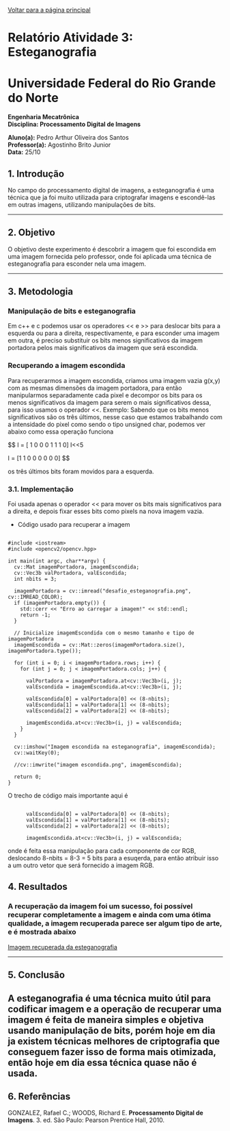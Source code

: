 <script type="text/javascript" async
  src="https://cdn.jsdelivr.net/npm/mathjax@3/es5/tex-mml-chtml.js">
</script>

[Voltar para a página principal](../index.md)

# **Relatório Atividade 3: Esteganografia**
# Universidade Federal do Rio Grande do Norte

**Engenharia Mecatrônica**  
**Disciplina: Processamento Digital de Imagens**

**Aluno(a):** Pedro Arthur Oliveira dos Santos  
**Professor(a):** Agostinho Brito Junior  
**Data:** 25/10

## 1. Introdução

No campo do processamento digital de imagens, a esteganografia é uma técnica que ja foi muito utilizada para criptografar imagens e escondê-las em outras imagens, utilizando manipulações de bits.

---

## 2. Objetivo

O objetivo deste experimento é descobrir a imagem que foi escondida em uma imagem fornecida pelo professor, onde foi aplicada uma técnica de esteganografia para esconder nela uma imagem.

---

## 3. Metodologia

### Manipulação de bits e esteganografia
Em c++ e c podemos usar os operadores << e >> para deslocar bits para a esquerda ou para a direita, respectivamente, e para esconder uma imagem em outra, é preciso substituir os bits menos significativos
da imagem portadora pelos mais significativos da imagem que será escondida.

### Recuperando a imagem escondida
Para recuperarmos a imagem escondida, criamos uma imagem vazia g(x,y) com as mesmas dimensões da imagem portadora, para então manipularmos separadamente cada pixel e decompor os bits para os menos significativos da imagem para serem o mais significativos dessa, para isso usamos o operador <<.
Exemplo: Sabendo que os bits menos significativos são os três últimos, nesse caso que estamos trabalhando com a intensidade do pixel como sendo o tipo unsigned char, podemos ver abaixo como essa operação funciona

$$
I = [ 1 0 0 0 1 1 1 0]
I<<5

I = [1 1 0 0 0 0 0 0]
$$


os três últimos bits foram movidos para a esquerda.


### 3.1. Implementação
Foi usada apenas o operador << para mover os bits mais significativos para a direita, e depois fixar esses bits como pixels na nova imagem vazia.
* Código usado para recuperar a imagem
  
```

#include <iostream>
#include <opencv2/opencv.hpp>

int main(int argc, char**argv) {
  cv::Mat imagemPortadora, imagemEscondida;
  cv::Vec3b valPortadora, valEscondida;
  int nbits = 3;

  imagemPortadora = cv::imread("desafio_esteganografia.png", cv::IMREAD_COLOR);
  if (imagemPortadora.empty()) {
    std::cerr << "Erro ao carregar a imagem!" << std::endl;
    return -1;
  }

  // Inicialize imagemEscondida com o mesmo tamanho e tipo de imagemPortadora
  imagemEscondida = cv::Mat::zeros(imagemPortadora.size(), imagemPortadora.type());

  for (int i = 0; i < imagemPortadora.rows; i++) {
    for (int j = 0; j < imagemPortadora.cols; j++) {

      valPortadora = imagemPortadora.at<cv::Vec3b>(i, j);
      valEscondida = imagemEscondida.at<cv::Vec3b>(i, j);

      valEscondida[0] = valPortadora[0] << (8-nbits);
      valEscondida[1] = valPortadora[1] << (8-nbits);
      valEscondida[2] = valPortadora[2] << (8-nbits);

      imagemEscondida.at<cv::Vec3b>(i, j) = valEscondida;
    }
  }

  cv::imshow("Imagem escondida na esteganografia", imagemEscondida);
  cv::waitKey(0);

  //cv::imwrite("imagem escondida.png", imagemEscondida);
  
  return 0;
}

```

O trecho de código mais importante aqui é

```

      valEscondida[0] = valPortadora[0] << (8-nbits);
      valEscondida[1] = valPortadora[1] << (8-nbits);
      valEscondida[2] = valPortadora[2] << (8-nbits);

      imagemEscondida.at<cv::Vec3b>(i, j) = valEscondida;

```

onde é feita essa manipulação para cada componente de cor RGB, deslocando 8-nbits = 8-3 = 5 bits para a esuqerda, para então atribuir isso a um outro vetor que será fornecido a imagem RGB.

## 4. Resultados

### A recuperação da imagem foi um sucesso, foi possível recuperar completamente a imagem e ainda com uma ótima qualidade, a imagem recuperada parece ser algum tipo de arte, e é mostrada abaixo

[ Imagem recuperada da esteganografia](./imagens/imagem_escondida.png)

---

## 5. Conclusão

A esteganografia é uma técnica muito útil para codificar imagem e a operação de recuperar uma imagem é feita de maneira simples e objetiva usando manipulação de bits, porém hoje em dia ja existem técnicas melhores de criptografia que conseguem fazer isso de forma mais otimizada, então hoje em dia essa técnica quase não é usada.
---

## 6. Referências

GONZALEZ, Rafael C.; WOODS, Richard E. **Processamento Digital de Imagens**. 3. ed. São Paulo: Pearson Prentice Hall, 2010.
